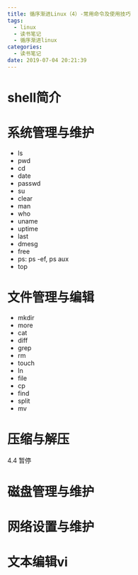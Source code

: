 ```yaml
---
title: 循序渐进Linux（4）-常用命令及使用技巧
tags:
  - linux
  - 读书笔记
  - 循序渐进linux
categories:
  - 读书笔记
date: 2019-07-04 20:21:39
---
```

# shell简介

# 系统管理与维护
- ls
- pwd
- cd
- date
- passwd
- su
- clear
- man
- who
- uname
- uptime
- last
- dmesg
- free
- ps: ps -ef, ps aux
- top

# 文件管理与编辑
- mkdir
- more
- cat
- diff
- grep
- rm
- touch
- ln
- file
- cp
- find
- split
- mv

# 压缩与解压
4.4 暂停

# 磁盘管理与维护

# 网络设置与维护

# 文本编辑vi
